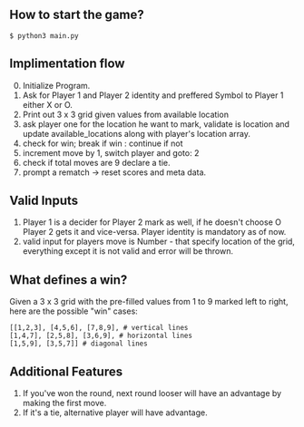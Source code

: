 ## How to start the game?

`$ python3 main.py`

## Implimentation flow

0. Initialize Program.
1. Ask for Player 1 and Player 2 identity and preffered Symbol to Player 1 either X or O.
2. Print out 3 x 3 grid given values from available location
3. ask player one for the location he want to mark, validate is location and update available_locations along with player's location array.
4. check for win; break if win : continue if not
5. increment move by 1, switch player and goto: 2
6. check if total moves are 9 declare a tie.
7. prompt a rematch -> reset scores and meta data.


## Valid Inputs

1. Player 1 is a decider for Player 2 mark as well, if he doesn't choose O Player 2 gets it and vice-versa. Player identity is mandatory as of now.
2. valid input for players move is Number - that specify location of the grid, everything except it is not valid and error will be thrown.


## What defines a win?

Given a 3 x 3 grid with the pre-filled values from 1 to 9 marked left to right, here are the possible "win" cases:

```
[[1,2,3], [4,5,6], [7,8,9], # vertical lines
[1,4,7], [2,5,8], [3,6,9], # horizontal lines
[1,5,9], [3,5,7]] # diagonal lines
```

## Additional Features

1. If you've won the round, next round looser will have an advantage by making the first move.
2. If it's a tie, alternative player will have advantage.
